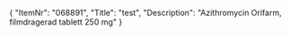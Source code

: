 {
  "ItemNr": "068891",
  "Title": "test",
  "Description": "Azithromycin Orifarm, filmdragerad tablett 250 mg"
}
